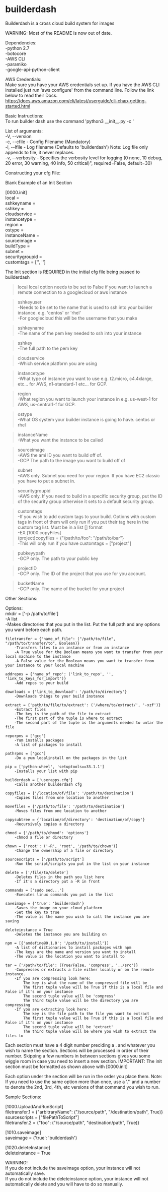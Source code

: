 # builderdash
Builderdash is a cross cloud build system for images

WARNING: Most of the README is now out of date.

Dependencies:  
	-python 2.7  
	-botocore  
	-AWS CLI  
	-paramiko  
	-google-api-python-client  
  
AWS Credentials:  
	Make sure you have your AWS credentials set up.  If you have the AWS CLI installed just run 'aws configure' from the command line.
	Follow the link below to read their Docs.  
	https://docs.aws.amazon.com/cli/latest/userguide/cli-chap-getting-started.html  

Basic Instructions:  
	To run builder dash use the command 'python3 \_\_init\_\_.py -c <cfgFileName>'  
  
List of arguments:  
	-V, --version  
	-c, --cfile - Config Filename (Mandatory)  
	-l, --lfile - Log filename (Defaults to 'builderdash')  Note: Log file only appends to file, it never replaces.  
 	-v, --verbosity - Specifies the verbosity level for logging (0 none, 10 debug, 20 error, 30 warning, 40 info, 50 critical)", required=False, default=30)  

Constructing your cfg File:  
  
Blank Example of an Init Section  
  
[0000.init]  
local =  
sshkeyname =   
sshkey =  
cloudservice =   
instancetype =  
region =  
ostype =  
instanceName =  
sourceimage =  
buildType =  
subnet =  
securitygroupid =  
customtags = ['', '']  
  
The Init section is REQUIRED in the initial cfg file being passed to builderdash  

>local local option needs to be set to False if you want to launch a remote connection to a googlecloud or aws instance  
  
>sshkeyuser  
	-Needs to be set to the name that is used to ssh into your builder instance.  e.g. 'centos' or 'rhel'  
	-For googlecloud this will be the username that you make  

>sshkeyname  
	-The name of the pem key needed to ssh into your instance  
  
>sshkey  
	-The full path to the pem key  
  
>cloudservice  
	-Which service platform you are using  
  
>instancetype  
	-What type of instance you want to use e.g. t2.micro, c4.4xlarge, etc... for AWS, n1-standard-1 etc... for GCP.  
  
>region  
	-What region you want to launch your instance in e.g. us-west-1 for AWS, us-central1-f for GCP.  
  
>ostype  
	-What OS system your builder instance is going to have.  centos or rhel  
  
>instanceName  
	-What you want the instance to be called  
  
>sourceimage  
	-AWS the ami ID you want to build off of.  
	-GCP The path to the image you want to build off of  
  
>subnet  
	-AWS only. Subnet you need for your region.  If you have EC2 classic you have to put a subnet in.  
  
>securitygroupid  
	-AWS only. If you need to build in a specific security group, put the ID of the security group otherwise it sets to a default security group.  
  
>customtags  
	-If you wish to add custom tags to your build.  Options with custom tags in front of them will only run if you put their tag here in the custom tag list.  Must be in a list [] format  
	-EX   [1000.copyFiles]  
		  (project)copyfiles = {"/path/to/foo": "/path/to/bar"}  
	-This will only run if you have     customtags = ["project"]  
  
>pubkeyypath  
	-GCP only.  The path to your public key  
  
>projectID  
	-GCP only.  The ID of the project that you use for you account.  
  
>bucketName  
	-GCP only.  The name of the bucket for your project  
  
  
Other Sections:  
  
Options:  
	mkdir = ['-p /path/to/file']  
		-A list  
		-Makes directories that you put in the list.  Put the full path and any options you want before each path.  
  
	filetransfer = {"name_of_file": ("/path/to/file", "/path/to/transfer/to", Boolean)}  
		-Transfers files to an instance or from an instance  
		-A True value for the Boolean means you want to transfer from your local machine to the instance  
		-A False value for the Boolean means you want to transfer from your instance to your local machine  
  
	addrepos = {'name_of_repo': ('link_to_repo', '', 'link_to_keys_for_import')}  
		-Add repos to your build  
  
	downloads = {'link_to_download': '/path/to/directory'}  
		-Downloads things to your build instance  
  
	extract = {'path/to/file/to/extract': ('/where/to/extract/', '-xzf')}  
		-Extract files  
		-The key is the path of the file to extract  
		-The first part of the tuple is where to extract  
		-The second part of the tuple is the arguments needed to untar the file  
  
	reporpms = ['gcc']  
		-Yum installs packages  
		-A list of packages to install  
  
	pathrpms = ['gcc']  
		-Do a yum localinstall on the packages in the list  
  
	pip = ['python-wheel', 'setuptools==33.1.1']  
		-Installs your list with pip  
  
	builderdash = ['userapps.cfg']  
		-Calls another builderdash cfg  
  
	copyfiles = {'/location/of/file': '/path/to/destination'}  
		-Copies files from one location to another  
  
	movefiles = {'/path/to/file': '/path/to/destination'}  
		-Moves files from one location to another  
  
	copysubtree = {'location/of/directory': 'destination/of/copy'}  
		-Recursively copies a directory  
  
	chmod = {'/path/to/chmod': 'options'}  
		-chmod a file or directory  
  
	chown = {'root': ('-R', 'root', '/path/to/chown')}  
		-Change the ownership of a file or directory  
  
	sourcescripts = ['/path/to/script']  
		-Run the script/scripts you put in the list on your instance  
  
	delete = ['/file/to/delete']  
		-Deletes files in the path you list here  
		-If it's a directory put a -R in front  
  
	commands = ['sudo sed...']  
		-Executes linux commands you put in the list  
  
	saveimage = {'true': 'builderdash'}  
		-Saves the image on your cloud platform  
		-Set the key to true  
		-The value is the name you wish to call the instance you are saving  
  
	deleteinstance = True  
		-Deletes the instance you are building on  
  
	npm = [{'amdefine@0.1.0': '/path/to/install'}]  
		-A list of dictionaries to install packages with npm  
		-The keys are the name and version you want to install  
		-The value is the location you want to install to  
  
	tar = {'/path/to/file': (True/False, 'compress', '../src')}  
		-Compresses or extracts a file either locally or on the remote instance.  
		-If you are compressing look here:  
			The key is what the name of the compressed file will be  
			The first tuple value will be True if this is a local file and False if it's on your instance  
			The second tuple value will be 'compress'  
			The third tuple value will be the directory you are compressing  
		-If you are extracting look here:  
			The key is the file path to the file you want to extract  
			The first tuple value will be True if this is a local file and False if it's on your instance  
			The second tuple value will be 'extract'  
			The third tuple value will be where you wish to extract the files to  
  
  
Each section must have a 4 digit number preciding a . and whatever you wish to name the section.  Sections will be processed in order of their number.  Skipping a few numbers in between sections gives you some wiggle room in case you need to insert a new section.  IMPORTANT:  The init section must be formatted as shown above with [0000.init]   
  
Each option under the section will be run in the order you place them.  Note:  If you need to use the same option more than once, use a '.'' and a number to denote the 2nd, 3rd, 4th, etc versions of that command you wish to run.  
  
Sample Sections:  
  
[1000.UploadAndRunScript]  
filetransfer.1 = {"arbitraryName": ("/source/path", "/destination/path", True)}  
sourcescripts = ["filePathToScript"]  
filetransfer.2 = {"foo": ("/source/path", "destination/path", True)}  
  
[1010.saveimage]  
saveimage = {'true': 'builderdash'}  
  
[1020.deleteInstance]  
deleteinstance = True  

WARNING!  
If you do not include the saveimage option, your instance will not automatically save.  
If you do not include the deleteinstance option, your instance will not automatically delete and you will have to do so manually.  
